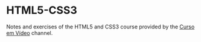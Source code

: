 # HTML5-CSS3

Notes and exercises of the HTML5 and CSS3 course provided by the [Curso em Vídeo](https://www.youtube.com/channel/UCrWvhVmt0Qac3HgsjQK62FQ) channel.
